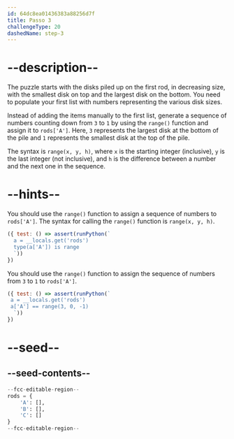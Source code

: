 ```yaml
---
id: 64dc8ea01436383a88256d7f
title: Passo 3
challengeType: 20
dashedName: step-3
---
```


# --description--

The puzzle starts with the disks piled up on the first rod, in decreasing size, with the smallest disk on top and the largest disk on the bottom. You need to populate your first list with numbers representing the various disk sizes.

Instead of adding the items manually to the first list, generate a sequence of numbers counting down from `3` to `1` by using the `range()` function and assign it to `rods['A']`. Here, `3` represents the largest disk at the bottom of the pile and `1` represents the smallest disk at the top of the pile.

The syntax is `range(x, y, h)`, where `x` is the starting integer (inclusive), `y` is the last integer (not inclusive), and `h` is the difference between a number and the next one in the sequence.

# --hints--

You should use the `range()` function to assign a sequence of numbers to `rods['A']`. The syntax for calling the `range()` function is `range(x, y, h)`.

```js
({ test: () => assert(runPython(`
  a = __locals.get('rods')
  type(a['A']) is range
  `))
})
```

You should use the `range()` function to assign the sequence of numbers from `3` to `1` to `rods['A']`.

```js
({ test: () => assert(runPython(`
 a = __locals.get('rods')
 a['A'] == range(3, 0, -1)
  `))
})
```

# --seed--

## --seed-contents--

```py
--fcc-editable-region--
rods = {
    'A': [],
    'B': [],
    'C': []
}
--fcc-editable-region--
```
